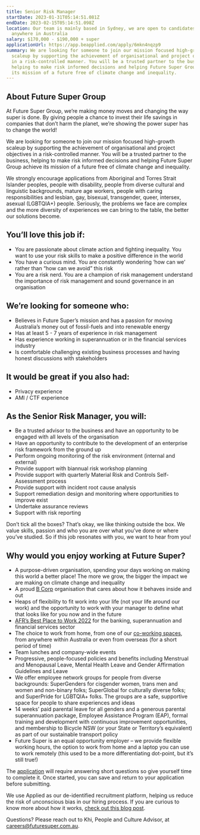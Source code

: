 ```yaml
---
title: Senior Risk Manager
startDate: 2023-01-31T05:14:51.081Z
endDate: 2023-02-15T05:14:51.098Z
location: Our team is mainly based in Sydney, we are open to candidates from
  anywhere in Australia
salary: $170,000 - $190,000 + super
applicationUrl: https://app.beapplied.com/apply/6mkn4nqzp9
summary: We are looking for someone to join our mission focused high-growth
  scaleup by supporting the achievement of organisational and project objectives
  in a risk-controlled manner. You will be a trusted partner to the business,
  helping to make risk informed decisions and helping Future Super Group achieve
  its mission of a future free of climate change and inequality.
---
```


<!--StartFragment-->

## About Future Super Group

At Future Super Group, we’re making money moves and changing the way super is done. By giving people a chance to invest their life savings in companies that don’t harm the planet, we’re showing the power super has to change the world!

We are looking for someone to join our mission focused high-growth scaleup by supporting the achievement of organisational and project objectives in a risk-controlled manner. You will be a trusted partner to the business, helping to make risk informed decisions and helping Future Super Group achieve its mission of a future free of climate change and inequality.

We strongly encourage applications from Aboriginal and Torres Strait Islander peoples, people with disability, people from diverse cultural and linguistic backgrounds, mature age workers, people with caring responsibilities and lesbian, gay, bisexual, transgender, queer, intersex, asexual (LGBTQIA+) people. Seriously, the problems we face are complex and the more diversity of experiences we can bring to the table, the better our solutions become.

## You’ll love this job if:

- You are passionate about climate action and fighting inequality. You want to use your risk skills to make a positive difference in the world
- You have a curious mind. You are constantly wondering ‘how can we’ rather than “how can we avoid” this risk
- You are a risk nerd. You are a champion of risk management understand the importance of risk management and sound governance in an organisation

## We’re looking for someone who:

- Believes in Future Super’s mission and has a passion for moving Australia’s money out of fossil-fuels and into renewable energy
- Has at least 5 - 7 years of experience in risk management
- Has experience working in superannuation or in the financial services industry
- Is comfortable challenging existing business processes and having honest discussions with stakeholders

## It would be great if you also had:

- Privacy experience
- AMl / CTF experience

## As the Senior Risk Manager, you will:

- Be a trusted advisor to the business and have an opportunity to be engaged with all levels of the organisation
- Have an opportunity to contribute to the development of an enterprise risk framework from the ground up
- Perform ongoing monitoring of the risk environment (internal and external)
- Provide support with biannual risk workshop planning
- Provide support with quarterly Material Risk and Controls Self-Assessment process
- Provide support with incident root cause analysis
- Support remediation design and monitoring where opportunities to improve exist
- Undertake assurance reviews
- Support with risk reporting

Don’t tick all the boxes? That’s okay, we like thinking outside the box. We value skills, passion and who you are over what you’ve done or where you’ve studied. So if this job resonates with you, we want to hear from you!

## Why would you enjoy working at Future Super?

- A purpose-driven organisation, spending your days working on making this world a better place! The more we grow, the bigger the impact we are making on climate change and inequality
- A proud [B Corp](https://www.bcorporation.net/en-us/certification) organisation that cares about how it behaves inside and out
- Heaps of flexibility to fit work into your life (not your life around our work) and the opportunity to work with your manager to define what that looks like for you now and in the future
- [AFR’s Best Place to Work 2022](https://www.afr.com/work-and-careers/workplace/employee-benefits-catapult-future-super-to-the-top-of-the-ladder-20220421-p5af6m) for the banking, superannuation and financial services sector
- The choice to work from home, from one of our [co-working spaces](https://www.hubaustralia.com/), from anywhere within Australia or even from overseas (for a short period of time)
- Team lunches and company-wide events
- Progressive, people-focused policies and benefits including Menstrual and Menopausal Leave, Mental Health Leave and Gender Affirmation Guidelines and Leave
- We offer employee network groups for people from diverse backgrounds: SuperGenders for cisgender women, trans men and women and non-binary folks; SuperGlobal for culturally diverse folks; and SuperPride for LGBTQIA+ folks. The groups are a safe, supportive space for people to share experiences and ideas
- 14 weeks’ paid parental leave for all genders and a generous parental superannuation package, Employee Assistance Program (EAP), formal training and development with continuous improvement opportunities, and membership to Bicycle NSW (or your State or Territory’s equivalent) as part of our sustainable transport policy
- Future Super is an equal opportunity employer – we provide flexible working hours, the option to work from home and a laptop you can use to work remotely (this used to be a more differentiating dot-point, but it’s still true!)

The [application](https://app.beapplied.com/apply/6mkn4nqzp9) will require answering short questions so give yourself time to complete it. Once started, you can save and return to your application before submitting.

We use Applied as our de-identified recruitment platform, helping us reduce the risk of unconscious bias in our hiring process. If you are curious to know more about how it works, [check out this blog post](https://www.linkedin.com/pulse/how-de-identified-recruitment-improving-diversity-our-veronica/?trackingId=0MnwcX%2BBRQSOTl0oogaIbA%3D%3D).

Questions? Please reach out to Khi, People and Culture Advisor, at careers@futuresuper.com.au.

<!--EndFragment-->

